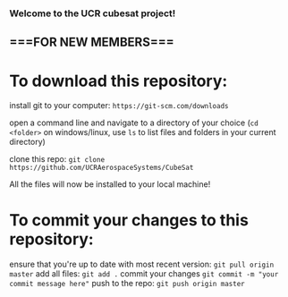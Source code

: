 ### Welcome to the UCR cubesat project!

## ===FOR NEW MEMBERS===
# To download this repository:

install git to your computer: `https://git-scm.com/downloads`

open a command line and navigate to a directory of your choice 
(`cd <folder>` on windows/linux, use `ls` to list files and folders in your current directory)

clone this repo: `git clone https://github.com/UCRAerospaceSystems/CubeSat`

All the files will now be installed to your local machine!


# To commit your changes to this repository:

ensure that you're up to date with most recent version: `git pull origin master`
add all files: `git add .`
commit your changes `git commit -m "your commit message here"`
push to the repo: `git push origin master`